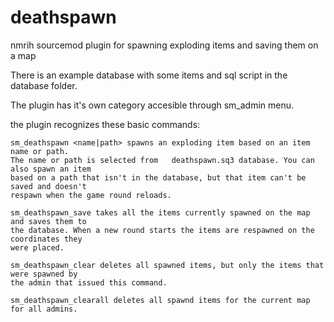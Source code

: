 deathspawn
==========

nmrih sourcemod plugin for spawning exploding items and saving them on a map

There is an example database with some items and sql script in the database folder.

The plugin has it's own category accesible through sm_admin menu.

the plugin recognizes these basic commands:
	
	sm_deathspawn <name|path> spawns an exploding item based on an item name or path.
	The name or path is selected from	deathspawn.sq3 database. You can also spawn an item 
	based on a path that isn't in the database, but that item can't be saved and doesn't 
	respawn when the game round reloads.
	
	sm_deathspawn_save takes all the items currently spawned on the map and saves them to 
	the database. When a new round starts the items are respawned on the coordinates they 
	were placed.
	
	sm_deathspawn_clear deletes all spawned items, but only the items that were spawned by 
	the admin that issued this command.
	
	sm_deathspawn_clearall deletes all spawnd items for the current map for all admins.
